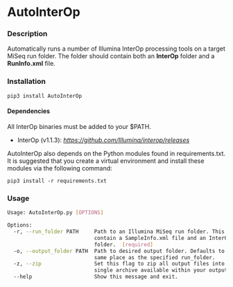 # AutoInterOp

### Description
Automatically runs a number of Illumina InterOp processing tools on a
target MiSeq run folder. The folder should contain both an **InterOp** folder
and a **RunInfo.xml** file.

### Installation
```pip3 install AutoInterOp```

#### Dependencies
All InterOp binaries must be added to your $PATH.
- InterOp (v1.1.3): _https://github.com/Illumina/interop/releases_

AutoInterOp also depends on the Python modules found in requirements.txt.
It is suggested that you create a virtual environment and install these
modules via the following command:

```pip3 install -r requirements.txt```

### Usage
```bash
Usage: AutoInterOp.py [OPTIONS]

Options:
  -r, --run_folder PATH     Path to an Illumina MiSeq run folder. This should
                            contain a SampleInfo.xml file and an InterOp
                            folder.  [required]
  -o, --output_folder PATH  Path to desired output folder. Defaults to the
                            same place as the specified run_folder.
  -z, --zip                 Set this flag to zip all output files into a
                            single archive available within your output folder.
  --help                    Show this message and exit.
  ```